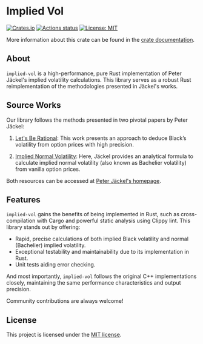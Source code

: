 # Implied Vol

[![Crates.io](https://img.shields.io/crates/v/implied-vol)](https://crates.io/crates/implied-vol)
[![Actions status](https://github.com/nakashima-hikaru/implied-vol/actions/workflows/ci.yaml/badge.svg)](https://github.com/nakashima-hikaru/implied-vol/actions)
[![License: MIT](https://img.shields.io/badge/License-MIT-yellow.svg)](https://opensource.org/licenses/MIT)

More information about this crate can be found in the [crate documentation](https://docs.rs/implied-vol/0.1.0/implied_vol/).

## About

`implied-vol` is a high-performance, pure Rust implementation of Peter Jäckel's implied volatility calculations. This
library serves as a robust Rust reimplementation of the methodologies presented in Jäckel's works.

## Source Works

Our library follows the methods presented in two pivotal papers by Peter Jäckel:

1. [Let's Be Rational](http://www.jaeckel.org/LetsBeRational.pdf): This work presents an approach to deduce Black’s
   volatility from option prices with high precision.

2. [Implied Normal Volatility](http://www.jaeckel.org/ImpliedNormalVolatility.pdf): Here, Jäckel provides an analytical
   formula to calculate implied normal volatility (also known as Bachelier volatility) from vanilla option prices.

Both resources can be accessed at [Peter Jäckel's homepage](http://www.jaeckel.org/).

## Features

`implied-vol` gains the benefits of being implemented in Rust, such as cross-compilation with Cargo and powerful static
analysis using Clippy lint. This library stands out by offering:

- Rapid, precise calculations of both implied Black volatility and normal (Bachelier) implied volatility.
- Exceptional testability and maintainability due to its implementation in Rust.
- Unit tests aiding error checking.

And most importantly, `implied-vol` follows the original C++ implementations closely, maintaining the same performance
characteristics and output precision.

Community contributions are always welcome!

## License

This project is licensed under the [MIT license](https://github.com/nakashima-hikaru/implied-vol/blob/main/LICENSE).